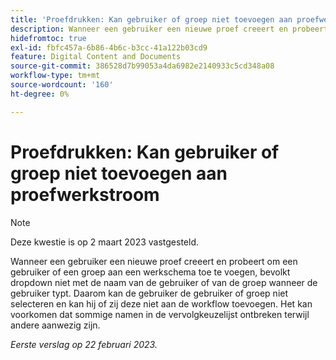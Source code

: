 ```yaml
---
title: 'Proefdrukken: Kan gebruiker of groep niet toevoegen aan proefwerkstroom'''
description: Wanneer een gebruiker een nieuwe proef creeert en probeert om een gebruiker of een groep aan een werkschema toe te voegen, bevolkt dropdown niet met de naam van de gebruiker of van de groep wanneer de gebruiker typt. Daarom kan de gebruiker de gebruiker of groep niet selecteren en kan hij of zij deze niet aan de workflow toevoegen. Het kan voorkomen dat sommige namen in de vervolgkeuzelijst ontbreken terwijl andere aanwezig zijn.
hidefromtoc: true
exl-id: fbfc457a-6b86-4b6c-b3cc-41a122b03cd9
feature: Digital Content and Documents
source-git-commit: 386528d7b99053a4da6982e2140933c5cd348a08
workflow-type: tm+mt
source-wordcount: '160'
ht-degree: 0%

---
```


# Proefdrukken: Kan gebruiker of groep niet toevoegen aan proefwerkstroom

>[!NOTE]
>
>Deze kwestie is op 2 maart 2023 vastgesteld.

Wanneer een gebruiker een nieuwe proef creeert en probeert om een gebruiker of een groep aan een werkschema toe te voegen, bevolkt dropdown niet met de naam van de gebruiker of van de groep wanneer de gebruiker typt. Daarom kan de gebruiker de gebruiker of groep niet selecteren en kan hij of zij deze niet aan de workflow toevoegen. Het kan voorkomen dat sommige namen in de vervolgkeuzelijst ontbreken terwijl andere aanwezig zijn.

_Eerste verslag op 22 februari 2023._
